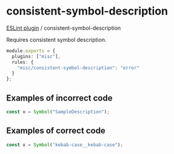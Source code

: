 # consistent-symbol-description

[ESLint plugin](https://iliubinskii.github.io/eslint-plugin-misc/) / consistent-symbol-description

Requires consistent symbol description.

```ts
module.exports = {
  plugins: ["misc"],
  rules: {
    "misc/consistent-symbol-description": "error"
  }
};
```

## Examples of incorrect code

```ts
const x = Symbol("SampleDescription");
```

## Examples of correct code

```ts
const x = Symbol("kebab-case__kebab-case");
```
